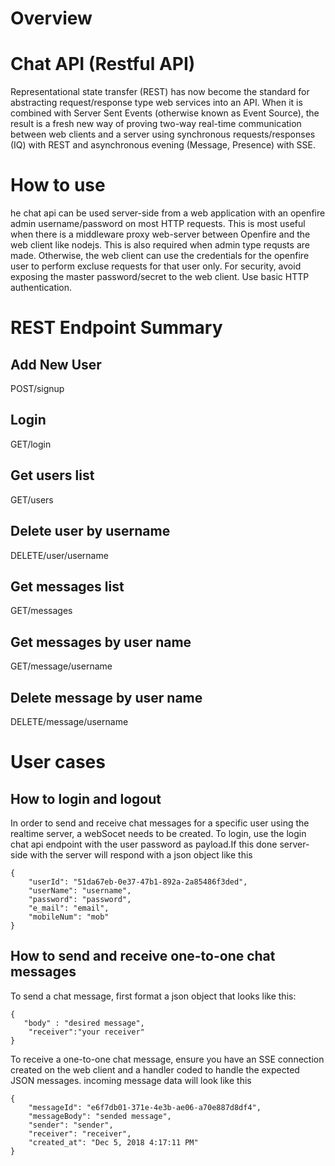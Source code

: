 # Overview
# Chat API (Restful API)
Representational state transfer (REST) has now become the standard for abstracting request/response type web services into an API. When it is combined with Server Sent Events (otherwise known as Event Source), the result is a fresh new way of proving two-way real-time communication between web clients and a server using synchronous requests/responses (IQ) with REST and asynchronous evening (Message, Presence) with SSE.

# How to use
he chat api can be used server-side from a web application with an openfire admin username/password on most HTTP requests. This is most useful when there is a middleware proxy web-server between Openfire and the web client like nodejs. This is also required when admin type requsts are made. Otherwise, the web client can use the credentials for the openfire user to perform excluse requests for that user only. For security, avoid exposing the master password/secret to the web client. Use basic HTTP authentication.

# REST Endpoint Summary
## Add New User 
POST/signup

## Login
GET/login

## Get users list
GET/users

## Delete user by username
DELETE/user/username

## Get messages list
GET/messages

## Get messages by user name
GET/message/username

## Delete message by user name
DELETE/message/username


# User cases
## How to login and logout
In order to send and receive chat messages for a specific user using the realtime server, a webSocet needs to be created. To login, use the login chat api endpoint with the user password as payload.If this done server-side with the server will respond with a json object like this 
```
{
    "userId": "51da67eb-0e37-47b1-892a-2a85486f3ded",
    "userName": "username",
    "password": "password",
    "e_mail": "email",
    "mobileNum": "mob"
}
```


## How to send and receive one-to-one chat messages
 To send a chat message, first format a json object that looks like this:

```
{
   "body" : "desired message",
    "receiver":"your receiver"
}
```

To receive a one-to-one chat message, ensure you have an SSE connection created on the web client and a handler coded to handle the expected JSON messages. incoming message data will look like this

```
{
    "messageId": "e6f7db01-371e-4e3b-ae06-a70e887d8df4",
    "messageBody": "sended message",
    "sender": "sender",
    "receiver": "receiver",
    "created_at": "Dec 5, 2018 4:17:11 PM"
}
```

